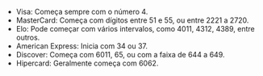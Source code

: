 - Visa: Começa sempre com o número 4.
- MasterCard: Começa com dígitos entre 51 e 55, ou entre 2221 a 2720.
- Elo: Pode começar com vários intervalos, como 4011, 4312, 4389, entre outros.
- American Express: Inicia com 34 ou 37.
- Discover: Começa com 6011, 65, ou com a faixa de 644 a 649.
- Hipercard: Geralmente começa com 6062.